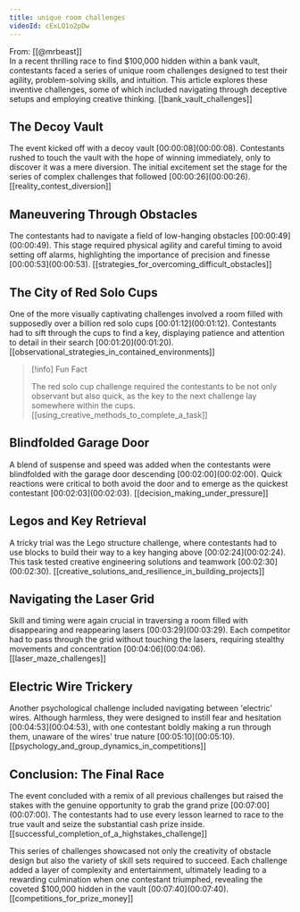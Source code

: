 ```yaml
---
title: unique room challenges
videoId: cExLQ1o2pDw
---
```


From: [[@mrbeast]] <br/> 
In a recent thrilling race to find $100,000 hidden within a bank vault, contestants faced a series of unique room challenges designed to test their agility, problem-solving skills, and intuition. This article explores these inventive challenges, some of which included navigating through deceptive setups and employing creative thinking. [[bank_vault_challenges]]

## The Decoy Vault

The event kicked off with a decoy vault [00:00:08](<a class="yt-timestamp" data-t="00:00:08">00:00:08</a>). Contestants rushed to touch the vault with the hope of winning immediately, only to discover it was a mere diversion. The initial excitement set the stage for the series of complex challenges that followed [00:00:26](<a class="yt-timestamp" data-t="00:00:26">00:00:26</a>). [[reality_contest_diversion]]

## Maneuvering Through Obstacles

The contestants had to navigate a field of low-hanging obstacles [00:00:49](<a class="yt-timestamp" data-t="00:00:49">00:00:49</a>). This stage required physical agility and careful timing to avoid setting off alarms, highlighting the importance of precision and finesse [00:00:53](<a class="yt-timestamp" data-t="00:00:53">00:00:53</a>). [[strategies_for_overcoming_difficult_obstacles]]

## The City of Red Solo Cups

One of the more visually captivating challenges involved a room filled with supposedly over a billion red solo cups [00:01:12](<a class="yt-timestamp" data-t="00:01:12">00:01:12</a>). Contestants had to sift through the cups to find a key, displaying patience and attention to detail in their search [00:01:20](<a class="yt-timestamp" data-t="00:01:20">00:01:20</a>). [[observational_strategies_in_contained_environments]]

> [!info] Fun Fact
>
> The red solo cup challenge required the contestants to be not only observant but also quick, as the key to the next challenge lay somewhere within the cups. [[using_creative_methods_to_complete_a_task]]

## Blindfolded Garage Door

A blend of suspense and speed was added when the contestants were blindfolded with the garage door descending [00:02:00](<a class="yt-timestamp" data-t="00:02:00">00:02:00</a>). Quick reactions were critical to both avoid the door and to emerge as the quickest contestant [00:02:03](<a class="yt-timestamp" data-t="00:02:03">00:02:03</a>). [[decision_making_under_pressure]]

## Legos and Key Retrieval

A tricky trial was the Lego structure challenge, where contestants had to use blocks to build their way to a key hanging above [00:02:24](<a class="yt-timestamp" data-t="00:02:24">00:02:24</a>). This task tested creative engineering solutions and teamwork [00:02:30](<a class="yt-timestamp" data-t="00:02:30">00:02:30</a>). [[creative_solutions_and_resilience_in_building_projects]]

## Navigating the Laser Grid

Skill and timing were again crucial in traversing a room filled with disappearing and reappearing lasers [00:03:29](<a class="yt-timestamp" data-t="00:03:29">00:03:29</a>). Each competitor had to pass through the grid without touching the lasers, requiring stealthy movements and concentration [00:04:06](<a class="yt-timestamp" data-t="00:04:06">00:04:06</a>). [[laser_maze_challenges]]

## Electric Wire Trickery

Another psychological challenge included navigating between 'electric' wires. Although harmless, they were designed to instill fear and hesitation [00:04:53](<a class="yt-timestamp" data-t="04:53">00:04:53</a>), with one contestant boldly making a run through them, unaware of the wires' true nature [00:05:10](<a class="yt-timestamp" data-t="00:05:10">00:05:10</a>). [[psychology_and_group_dynamics_in_competitions]]

## Conclusion: The Final Race

The event concluded with a remix of all previous challenges but raised the stakes with the genuine opportunity to grab the grand prize [00:07:00](<a class="yt-timestamp" data-t="00:07:00">00:07:00</a>). The contestants had to use every lesson learned to race to the true vault and seize the substantial cash prize inside. [[successful_completion_of_a_highstakes_challenge]]

This series of challenges showcased not only the creativity of obstacle design but also the variety of skill sets required to succeed. Each challenge added a layer of complexity and entertainment, ultimately leading to a rewarding culmination when one contestant triumphed, revealing the coveted $100,000 hidden in the vault [00:07:40](<a class="yt-timestamp" data-t="00:07:40">00:07:40</a>). [[competitions_for_prize_money]]